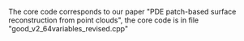 The core code corresponds to our paper "PDE patch-based surface reconstruction from point clouds", the core code is in file "good_v2_64variables_revised.cpp"
